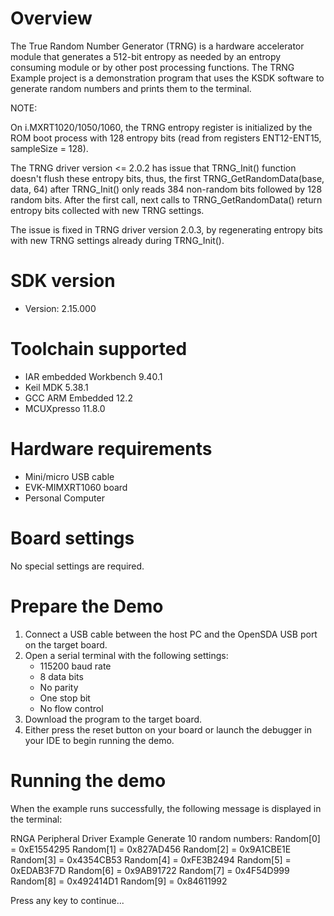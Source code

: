 Overview
========
The True Random Number Generator (TRNG) is a hardware accelerator module that generates a 512-bit
entropy as needed by an entropy consuming module or by other post processing functions. The TRNG
Example project is a demonstration program that uses the KSDK software to generate random numbers
and prints them to the terminal.

NOTE:

On i.MXRT1020/1050/1060, the TRNG entropy register is initialized by the ROM boot process
with 128 entropy bits (read from registers ENT12-ENT15, sampleSize = 128).
 
The TRNG driver version <= 2.0.2 has issue that TRNG_Init() function doesn't flush
these entropy bits, thus, the first TRNG_GetRandomData(base, data, 64) after TRNG_Init()
only reads 384 non-random bits followed by 128 random bits. After the first call, next calls
to TRNG_GetRandomData() return entropy bits collected with new TRNG settings.

The issue is fixed in TRNG driver version 2.0.3, by regenerating entropy bits with new
TRNG settings already during TRNG_Init().



SDK version
===========
- Version: 2.15.000

Toolchain supported
===================
- IAR embedded Workbench  9.40.1
- Keil MDK  5.38.1
- GCC ARM Embedded  12.2
- MCUXpresso  11.8.0

Hardware requirements
=====================
- Mini/micro USB cable
- EVK-MIMXRT1060 board
- Personal Computer

Board settings
==============
No special settings are required.

Prepare the Demo
================
1.  Connect a USB cable between the host PC and the OpenSDA USB port on the target board. 
2.  Open a serial terminal with the following settings:
    - 115200 baud rate
    - 8 data bits
    - No parity
    - One stop bit
    - No flow control
3.  Download the program to the target board.
4.  Either press the reset button on your board or launch the debugger in your IDE to begin running the demo.

Running the demo
================
When the example runs successfully, the following message is displayed in the terminal:

RNGA Peripheral Driver Example
Generate 10 random numbers:
Random[0] = 0xE1554295
Random[1] = 0x827AD456
Random[2] = 0x9A1CBE1E
Random[3] = 0x4354CB53
Random[4] = 0xFE3B2494
Random[5] = 0xEDAB3F7D
Random[6] = 0x9AB91722
Random[7] = 0x4F54D999
Random[8] = 0x492414D1
Random[9] = 0x84611992

 Press any key to continue...
